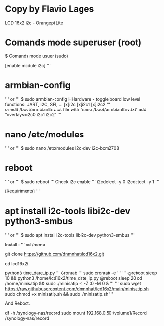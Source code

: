 # Copy by Flavio Lages

LCD 16x2 i2c - Orangepi Lite

# Comands mode superuser (root)
$ Comands mode usuer (sudo)

[enable module i2c]
'''
# armbian-config
'''
or
'''
$ sudo armbian-config 
    HHardware - toggle board low level functions: UART, I2C, SPI, …
    [x]i2c
    [x]i2c1
    [x]i2c2
'''    
or 
edit /boot/armbianEnv.txt file with “nano /boot/armbianEnv.txt“
add “overlays=i2c0 i2c1 i2c2“
'''
# nano /etc/modules 
'''
or 
'''
$ sudo nano /etc/modules 
    i2c-dev
    i2c-bcm2708

# reboot 
'''
or 
'''
$ sudo reboot
'''
Check i2c enable 
'''
i2cdetect -y 0
i2cdetect -y 1
'''

[Requiriments]
'''
# apt install i2c-tools libi2c-dev python3-smbus 
'''
or
'''
$ sudo apt install i2c-tools libi2c-dev python3-smbus
'''

Install :
'''
cd /home

git clone https://github.com/dnmnhat/lcd16x2.git

cd lcd16x2/

python3 time_date_ip.py
'''
Crontab
'''
sudo crontab -e
'''
'''
@reboot sleep 10 && python3 /home/lcd16x2/time_date_ip.py
@reboot sleep 20 cd /home/minisatip && sudo ./minisatip -f -Z :0 -M 0 &
'''
'''
sudo wget https://raw.githubusercontent.com/dnmnhat/lcd16x2/main/minisatip.sh
sudo chmod +x minisatip.sh && sudo ./minisatip.sh
'''

And Reboot.

df -h /synology-nas/record
 sudo mount 192.168.0.50:/volume1/Record /synology-nas/record 
